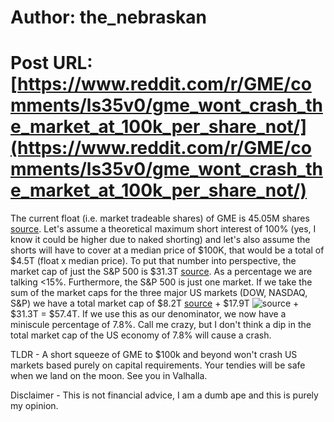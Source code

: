 # Author: the_nebraskan
# Post URL: [https://www.reddit.com/r/GME/comments/ls35v0/gme_wont_crash_the_market_at_100k_per_share_not/](https://www.reddit.com/r/GME/comments/ls35v0/gme_wont_crash_the_market_at_100k_per_share_not/)


The current float (i.e. market tradeable shares) of GME is 45.05M shares [source](https://finance.yahoo.com/quote/GME/key-statistics?p=GME). Let's assume a theoretical maximum short interest of 100% (yes, I know it could be higher due to naked shorting) and let's also assume the shorts will have to cover at a median price of $100K, that would be a total of $4.5T (float x median price). To put that number into perspective, the market cap of just the S&P 500 is $31.3T [source](https://ycharts.com/indicators/sp_500_market_cap). As a percentage we are talking <15%. Furthermore, the S&P 500 is just one market. If we take the sum of the market caps for the three major US markets (DOW, NASDAQ, S&P) we have a total market cap of $8.2T [source](https://finasko.com/dow-jones-stocks/) + $17.9T ![source](https://markets.businessinsider.com/index/market-capitalization/nasdaq_100?p=1) + $31.3T = $57.4T. If we use this as our denominator, we now have a miniscule percentage of 7.8%. Call me crazy, but I don't think a dip in the total market cap of the US economy of 7.8% will cause a crash.

TLDR - A short squeeze of GME to $100k and beyond won't crash US markets based purely on capital requirements. Your tendies will be safe when we land on the moon. See you in Valhalla. 

Disclaimer - This is not financial advice, I am a dumb ape and this is purely my opinion.